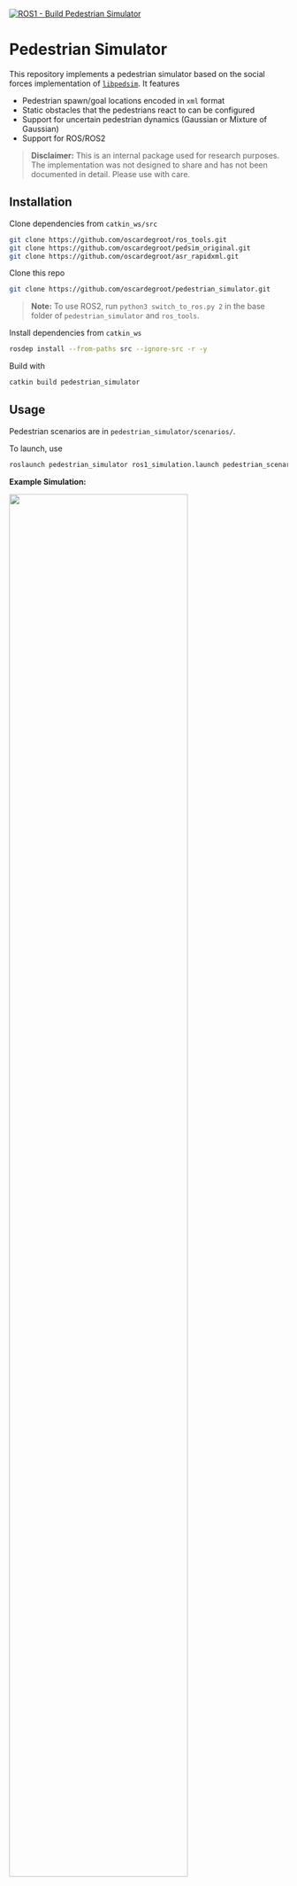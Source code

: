 [![ROS1 - Build Pedestrian Simulator](https://github.com/oscardegroot/pedestrian_simulator/actions/workflows/main.yml/badge.svg)](https://github.com/oscardegroot/pedestrian_simulator/actions/workflows/main.yml)

# Pedestrian Simulator
This repository implements a pedestrian simulator based on the social forces implementation of [`libpedsim`](https://github.com/chgloor/pedsim). It features 

- Pedestrian spawn/goal locations encoded in `xml` format
- Static obstacles that the pedestrians react to can be configured
- Support for uncertain pedestrian dynamics (Gaussian or Mixture of Gaussian)
- Support for ROS/ROS2


> **Disclaimer:** This is an internal package used for research purposes. The implementation was not designed to share and has not been documented in detail. Please use with care.

## Installation
Clone dependencies from `catkin_ws/src`
```bash
git clone https://github.com/oscardegroot/ros_tools.git
git clone https://github.com/oscardegroot/pedsim_original.git
git clone https://github.com/oscardegroot/asr_rapidxml.git
```

Clone this repo
```bash
git clone https://github.com/oscardegroot/pedestrian_simulator.git
```

> **Note:** To use ROS2, run `python3 switch_to_ros.py 2` in the base folder of `pedestrian_simulator` and `ros_tools`.

Install dependencies from `catkin_ws`

```bash
rosdep install --from-paths src --ignore-src -r -y
```

Build with

```bash
catkin build pedestrian_simulator
```


## Usage
Pedestrian scenarios are in `pedestrian_simulator/scenarios/`.

To launch, use 

```bash
roslaunch pedestrian_simulator ros1_simulation.launch pedestrian_scenario:=random_social/8_corridor.xml
```

**Example Simulation:**

<img src="https://imgur.com/61i3M78.gif" width="80%">

---

## License
This project is licensed under the Apache 2.0 license - see the LICENSE file for details.